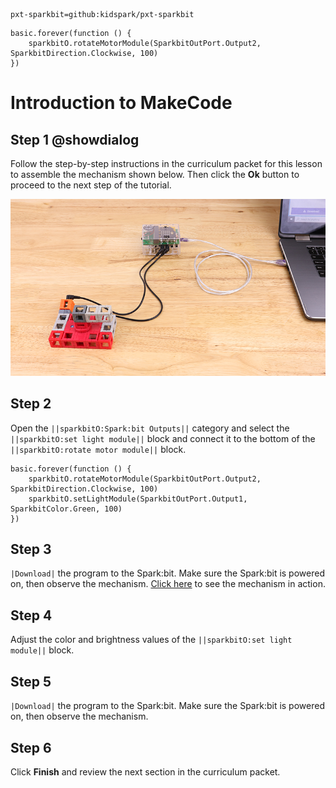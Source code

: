 ```package
pxt-sparkbit=github:kidspark/pxt-sparkbit
```

```template
basic.forever(function () {
    sparkbitO.rotateMotorModule(SparkbitOutPort.Output2, SparkbitDirection.Clockwise, 100)
})
```

# Introduction to MakeCode

## Step 1 @showdialog

Follow the step-by-step instructions in the curriculum packet for this lesson to assemble the mechanism shown below. Then click the **Ok** button to proceed to the next step of the tutorial.

![1-2-makecode-2](https://raw.githubusercontent.com/KidSpark/tutorials/master/assets/1-2-makecode-2.png)

## Step 2

Open the ``||sparkbitO:Spark:bit Outputs||`` category and select the ``||sparkbitO:set light module||`` block and connect it to the bottom of the ``||sparkbitO:rotate motor module||`` block.

```blocks
basic.forever(function () {
    sparkbitO.rotateMotorModule(SparkbitOutPort.Output2, SparkbitDirection.Clockwise, 100)
    sparkbitO.setLightModule(SparkbitOutPort.Output1, SparkbitColor.Green, 100)
})
```

## Step 3

``|Download|`` the program to the Spark:bit. Make sure the Spark:bit is powered on, then observe the mechanism. [Click here](https://kidsparkeducation.org/media/2355) to see the mechanism in action.

## Step 4

Adjust the color and brightness values of the ``||sparkbitO:set light module||`` block.

## Step 5

``|Download|`` the program to the Spark:bit. Make sure the Spark:bit is powered on, then observe the mechanism.

## Step 6

Click **Finish** and review the next section in the curriculum packet.